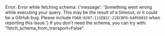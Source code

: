 Error: Error while fetching schema: {'message': 'Something went wrong while executing your query. This may be the result of a timeout, or it could be a GitHub bug. Please include `FD00:0207:111EB1C:22ECBFD:64950015` when reporting this issue.'}
If you don't need the schema, you can try with: "fetch_schema_from_transport=False"
